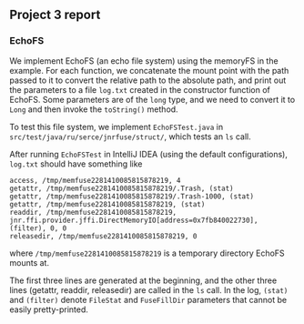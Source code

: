 ## Project 3 report

### EchoFS

We implement EchoFS (an echo file system) using the memoryFS in the example. For each function, we concatenate the mount point with the path passed to it to convert the relative path to the absolute path, and print out the parameters to a file `log.txt` created in the constructor function of EchoFS. Some parameters are of the `long` type, and we need to convert it to `Long` and then invoke the `toString()` method.

To test this file system, we implement `EchoFSTest.java` in `src/test/java/ru/serce/jnrfuse/struct/`, which tests an `ls` call.

After running `EchoFSTest` in IntelliJ IDEA (using the default configurations), `log.txt` should have something like

```
access, /tmp/memfuse2281410085815878219, 4
getattr, /tmp/memfuse2281410085815878219/.Trash, (stat)
getattr, /tmp/memfuse2281410085815878219/.Trash-1000, (stat)
getattr, /tmp/memfuse2281410085815878219, (stat)
readdir, /tmp/memfuse2281410085815878219, jnr.ffi.provider.jffi.DirectMemoryIO[address=0x7fb840022730], (filter), 0, 0
releasedir, /tmp/memfuse2281410085815878219, 0
```

where `/tmp/memfuse2281410085815878219` is a temporary directory EchoFS mounts at.

The first three lines are generated at the beginning, and the other three lines (getattr, readdir, releasedir) are called in the `ls` call. In the log, `(stat)` and `(filter)` denote `FileStat` and `FuseFillDir` parameters that cannot be easily pretty-printed.

